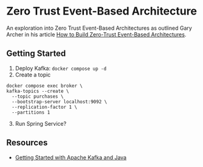 # Zero Trust Event-Based Architecture

An exploration into Zero Trust Event-Based Architectures as outlined Gary Archer in his article [How to Build Zero-Trust Event-Based Architectures](https://nordicapis.com/how-to-build-zero-trust-event-based-architectures/).

## Getting Started

1. Deploy Kafka: `docker compose up -d`
2. Create a topic

```shell
docker compose exec broker \
kafka-topics --create \
  --topic purchases \
  --bootstrap-server localhost:9092 \
  --replication-factor 1 \
  --partitions 1
```

3. Run Spring Service?

## Resources

- [Getting Started with Apache Kafka and Java](https://developer.confluent.io/get-started/java/)
